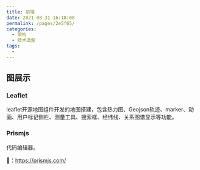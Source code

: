 ```yaml
---
title: 前端
date: 2021-08-31 16:18:08
permalink: /pages/2e5f65/
categories:
  - 架构
  - 技术选型
tags:
  - 
---
```

## 图展示

### Leaflet

leaflet开源地图组件开发的地图搭建，包含热力图、Geojson轨迹、marker、动画、用户标记侧栏、测量工具、搜索框、经纬线、关系图谱显示等功能。

### Prismjs

代码编辑器。

🔗：https://prismjs.com/
